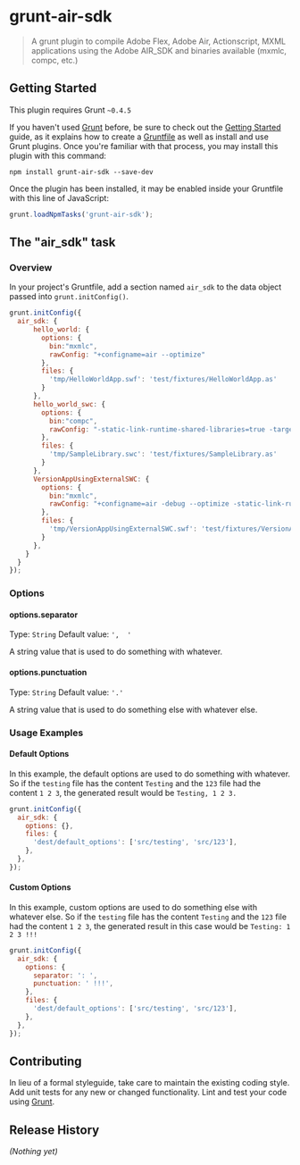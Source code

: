 # grunt-air-sdk

> A grunt plugin to compile Adobe Flex, Adobe Air, Actionscript, MXML applications using the Adobe AIR_SDK and binaries available (mxmlc, compc, etc.)

## Getting Started
This plugin requires Grunt `~0.4.5`

If you haven't used [Grunt](http://gruntjs.com/) before, be sure to check out the [Getting Started](http://gruntjs.com/getting-started) guide, as it explains how to create a [Gruntfile](http://gruntjs.com/sample-gruntfile) as well as install and use Grunt plugins. Once you're familiar with that process, you may install this plugin with this command:

```shell
npm install grunt-air-sdk --save-dev
```

Once the plugin has been installed, it may be enabled inside your Gruntfile with this line of JavaScript:

```js
grunt.loadNpmTasks('grunt-air-sdk');
```

## The "air_sdk" task

### Overview
In your project's Gruntfile, add a section named `air_sdk` to the data object passed into `grunt.initConfig()`.

```js
grunt.initConfig({
  air_sdk: {
      hello_world: {
        options: {
          bin:"mxmlc",
          rawConfig: "+configname=air --optimize"
        },
        files: {
          'tmp/HelloWorldApp.swf': 'test/fixtures/HelloWorldApp.as'
        }
      },
      hello_world_swc: {
        options: {
          bin:"compc",
          rawConfig: "-static-link-runtime-shared-libraries=true -target-player=10.1 -source-path test/fixtures -include-classes com.dayvson.lib.Sample"
        },
        files: {
          'tmp/SampleLibrary.swc': 'test/fixtures/SampleLibrary.as'
        }
      },
      VersionAppUsingExternalSWC: {
        options: {
          bin:"mxmlc",
          rawConfig: "+configname=air -debug --optimize -static-link-runtime-shared-libraries=true -target-player=10.1 -library-path+=tmp/SampleLibrary.swc"
        },
        files: {
          'tmp/VersionAppUsingExternalSWC.swf': 'test/fixtures/VersionAppUsingExternalSWC.as'
        }
      },
    }
  }
});
```

### Options

#### options.separator
Type: `String`
Default value: `',  '`

A string value that is used to do something with whatever.

#### options.punctuation
Type: `String`
Default value: `'.'`

A string value that is used to do something else with whatever else.

### Usage Examples

#### Default Options
In this example, the default options are used to do something with whatever. So if the `testing` file has the content `Testing` and the `123` file had the content `1 2 3`, the generated result would be `Testing, 1 2 3.`

```js
grunt.initConfig({
  air_sdk: {
    options: {},
    files: {
      'dest/default_options': ['src/testing', 'src/123'],
    },
  },
});
```

#### Custom Options
In this example, custom options are used to do something else with whatever else. So if the `testing` file has the content `Testing` and the `123` file had the content `1 2 3`, the generated result in this case would be `Testing: 1 2 3 !!!`

```js
grunt.initConfig({
  air_sdk: {
    options: {
      separator: ': ',
      punctuation: ' !!!',
    },
    files: {
      'dest/default_options': ['src/testing', 'src/123'],
    },
  },
});
```

## Contributing
In lieu of a formal styleguide, take care to maintain the existing coding style. Add unit tests for any new or changed functionality. Lint and test your code using [Grunt](http://gruntjs.com/).

## Release History
_(Nothing yet)_
